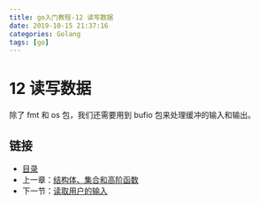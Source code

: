 ```yaml
---
title: go入门教程-12 读写数据   
date: 2019-10-15 21:37:16   
categories: Golang   
tags: [go]   
---
```

# 12 读写数据

除了 fmt 和 os 包，我们还需要用到 bufio 包来处理缓冲的输入和输出。

## 链接

- [目录](go入门教程-目录.md)
- 上一章：[结构体、集合和高阶函数](11.14.md)
- 下一节：[读取用户的输入](12.1.md)

